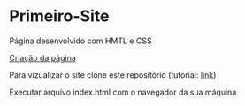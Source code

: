 # Primeiro-Site
Página desenvolvido com HMTL e CSS

[Criação da página](https://www.youtube.com/watch?v=iZ1ucWosOww&list=PLInBAd9OZCzydDFvm06EgbPXYylGVcyIL&ab_channel=RBtech)

Para vizualizar o site clone este repositório (tutorial: [link](https://docs.github.com/pt/github/creating-cloning-and-archiving-repositories/cloning-a-repository))

Executar arquivo index.html com o navegador da sua máquina


